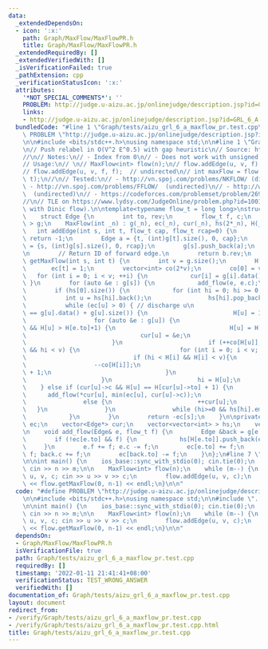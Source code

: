 ```yaml
---
data:
  _extendedDependsOn:
  - icon: ':x:'
    path: Graph/MaxFlow/MaxFlowPR.h
    title: Graph/MaxFlow/MaxFlowPR.h
  _extendedRequiredBy: []
  _extendedVerifiedWith: []
  _isVerificationFailed: true
  _pathExtension: cpp
  _verificationStatusIcon: ':x:'
  attributes:
    '*NOT_SPECIAL_COMMENTS*': ''
    PROBLEM: http://judge.u-aizu.ac.jp/onlinejudge/description.jsp?id=GRL_6_A
    links:
    - http://judge.u-aizu.ac.jp/onlinejudge/description.jsp?id=GRL_6_A
  bundledCode: "#line 1 \"Graph/tests/aizu_grl_6_a_maxflow_pr.test.cpp\"\n#define\
    \ PROBLEM \"http://judge.u-aizu.ac.jp/onlinejudge/description.jsp?id=GRL_6_A\"\
    \n\n#include <bits/stdc++.h>\nusing namespace std;\n\n#line 1 \"Graph/MaxFlow/MaxFlowPR.h\"\
    \n// Push relabel in O(V^2 E^0.5) with gap heuristic\n// Source: https://github.com/dacin21/dacin21_codebook/blob/master/flow/maxflow_short.cpp\n\
    //\n// Notes:\n// - Index from 0\n// - Does not work with unsigned types.\n//\n\
    // Usage:\n// \n// MaxFlow<int> flow(n);\n// flow.addEdge(u, v, f);  // directed\n\
    // flow.addEdge(u, v, f, f);  // undirected\n// int maxFlow = flow.getMaxFlow(s,\
    \ t);\n//\n// Tested:\n// - http://vn.spoj.com/problems/NKFLOW/ (directed)\n//\
    \ - http://vn.spoj.com/problems/FFLOW/  (undirected)\n// - http://www.spoj.com/problems/FASTFLOW/\
    \  (undirected)\n// - https://codeforces.com/problemset/problem/269/C  (with trace).\n\
    //\n// TLE on https://www.lydsy.com/JudgeOnline/problem.php?id=1001. Why? (ACed\
    \ with Dinic flow).\n\ntemplate<typename flow_t = long long>\nstruct MaxFlow {\n\
    \    struct Edge {\n        int to, rev;\n        flow_t f, c;\n    };\n    vector<vector<Edge>\
    \ > g;\n    MaxFlow(int _n) : g(_n), ec(_n), cur(_n), hs(2*_n), H(_n) {}\n\n \
    \   int addEdge(int s, int t, flow_t cap, flow_t rcap=0) {\n        if (s == t)\
    \ return -1;\n        Edge a = {t, (int)g[t].size(), 0, cap};\n        Edge b\
    \ = {s, (int)g[s].size(), 0, rcap};\n        g[s].push_back(a);\n        g[t].push_back(b);\n\
    \n        // Return ID of forward edge.\n        return b.rev;\n    }\n\n    flow_t\
    \ getMaxFlow(int s, int t) {\n        int v = g.size();\n        H[s] = v;\n \
    \       ec[t] = 1;\n        vector<int> co(2*v);\n        co[0] = v-1;\n     \
    \   for (int i = 0; i < v; ++i) {\n            cur[i] = g[i].data();\n       \
    \ }\n        for (auto &e : g[s]) {\n            add_flow(e, e.c);\n        }\n\
    \        if (hs[0].size()) {\n            for (int hi = 0; hi >= 0;) {\n     \
    \           int u = hs[hi].back();\n                hs[hi].pop_back();\n     \
    \           while (ec[u] > 0) { // discharge u\n                    if (cur[u]\
    \ == g[u].data() + g[u].size()) {\n                        H[u] = 1e9;\n     \
    \                   for (auto &e : g[u]) {\n                            if (e.c\
    \ && H[u] > H[e.to]+1) {\n                                H[u] = H[e.to]+1;\n\
    \                                cur[u] = &e;\n                            }\n\
    \                        }\n                        if (++co[H[u]], !--co[hi]\
    \ && hi < v) {\n                            for (int i = 0; i < v; ++i) {\n  \
    \                              if (hi < H[i] && H[i] < v){\n                 \
    \                   --co[H[i]];\n                                    H[i] = v\
    \ + 1;\n                                }\n                            }\n   \
    \                     }\n                        hi = H[u];\n                \
    \    } else if (cur[u]->c && H[u] == H[cur[u]->to] + 1) {\n                  \
    \      add_flow(*cur[u], min(ec[u], cur[u]->c));\n                    }\n    \
    \                else {\n                        ++cur[u];\n                 \
    \   }\n                }\n                while (hi>=0 && hs[hi].empty()) --hi;\n\
    \            }\n        }\n        return -ec[s];\n    }\n\nprivate:\n    vector<flow_t>\
    \ ec;\n    vector<Edge*> cur;\n    vector<vector<int> > hs;\n    vector<int> H;\n\
    \n    void add_flow(Edge& e, flow_t f) {\n        Edge &back = g[e.to][e.rev];\n\
    \        if (!ec[e.to] && f) {\n            hs[H[e.to]].push_back(e.to);\n   \
    \     }\n        e.f += f; e.c -= f;\n        ec[e.to] += f;\n        back.f -=\
    \ f; back.c += f;\n        ec[back.to] -= f;\n    }\n};\n#line 7 \"Graph/tests/aizu_grl_6_a_maxflow_pr.test.cpp\"\
    \n\nint main() {\n    ios_base::sync_with_stdio(0); cin.tie(0);\n    int n, m;\
    \ cin >> n >> m;\n\n    MaxFlow<int> flow(n);\n    while (m--) {\n        int\
    \ u, v, c; cin >> u >> v >> c;\n        flow.addEdge(u, v, c);\n    }\n    cout\
    \ << flow.getMaxFlow(0, n-1) << endl;\n}\n\n"
  code: "#define PROBLEM \"http://judge.u-aizu.ac.jp/onlinejudge/description.jsp?id=GRL_6_A\"\
    \n\n#include <bits/stdc++.h>\nusing namespace std;\n\n#include \"../MaxFlow/MaxFlowPR.h\"\
    \n\nint main() {\n    ios_base::sync_with_stdio(0); cin.tie(0);\n    int n, m;\
    \ cin >> n >> m;\n\n    MaxFlow<int> flow(n);\n    while (m--) {\n        int\
    \ u, v, c; cin >> u >> v >> c;\n        flow.addEdge(u, v, c);\n    }\n    cout\
    \ << flow.getMaxFlow(0, n-1) << endl;\n}\n\n"
  dependsOn:
  - Graph/MaxFlow/MaxFlowPR.h
  isVerificationFile: true
  path: Graph/tests/aizu_grl_6_a_maxflow_pr.test.cpp
  requiredBy: []
  timestamp: '2022-01-11 21:41:41+08:00'
  verificationStatus: TEST_WRONG_ANSWER
  verifiedWith: []
documentation_of: Graph/tests/aizu_grl_6_a_maxflow_pr.test.cpp
layout: document
redirect_from:
- /verify/Graph/tests/aizu_grl_6_a_maxflow_pr.test.cpp
- /verify/Graph/tests/aizu_grl_6_a_maxflow_pr.test.cpp.html
title: Graph/tests/aizu_grl_6_a_maxflow_pr.test.cpp
---
```

